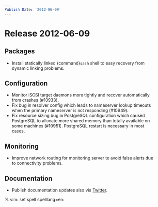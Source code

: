 ```yaml
---
Publish Date: '2012-06-09'
---
```


# Release 2012-06-09

## Packages

- Install statically linked {command}`sash` shell to easy recovery from dynamic
  linking problems.

## Configuration

- Monitor iSCSI target daemons more tightly and recover automatically from
  crashes (#10933).
- Fix bug in resolver config which leads to nameserver lookup timeouts when the
  primary nameserver is not responding (#10949).
- Fix resource sizing bug in PostgreSQL configuration which caused PostgreSQL to
  allocate more shared memory than totally available on some machines (#10951).
  PostgreSQL restart is necessary in most cases.

## Monitoring

- Improve network routing for monitoring server to avoid false alerts due to
  connectivity problems.

## Documentation

- Publish documentation updates also via [Twitter](http://twitter.com/#!/gocept).

% vim: set spell spelllang=en:
